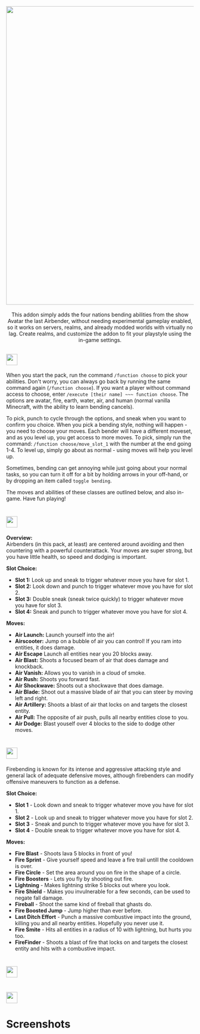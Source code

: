 <div align="center">
  
## <img src="https://i.imgur.com/VikqUO3.png" border="0" width="800">

This addon simply adds the four nations bending abilities from the show Avatar the last Airbender, without needing experimental gameplay enabled, so it works on servers, realms, and already modded worlds with virtually no lag. Create realms, and customize the addon to fit your playstyle using the in-game settings. 
 
<div align="left">
  
## <img src="https://i.imgur.com/wcwCiiZ.png" border="0"  height="30">
  
When you start the pack, run the command `/function choose` to pick your abilities. Don't worry, you can always go back by running the same command again (`/function choose`). If you want a player without command access to choose, enter `/execute [their name] ~~~ function choose`. The options are avatar, fire, earth, water, air, and human (normal vanilla Minecraft, with the ability to learn bending cancels). 
  
To pick, punch to cycle through the options, and sneak when you want to confirm you choice. When you pick a bending style, nothing will happen - you need to choose your moves. Each bender will have a different moveset, and as you level up, you get access to more moves. To pick, simply run the command: `/function choose/move_slot_1` with the number at the end going 1-4. To level up, simply go about as normal - using moves will help you level up. 
  
Sometimes, bending can get annoying while just going about your normal tasks, so you can turn it off for a bit by holding arrows in your off-hand, or by dropping an item called `toggle bending`.
  
The moves and abilities of these classes are outlined below, and also in-game.
Have fun playing! 

  
# <img src="https://i.imgur.com/jqVUQjE.png" border="0" height="30">

**Overview:**<br>
Airbenders (in this pack, at least) are centered around avoiding and then countering with a powerful counterattack. Your moves are super strong, but you have little health, so speed and dodging is important.

**Slot Choice:**
- **Slot 1:** Look up and sneak to trigger whatever move you have for slot 1.
- **Slot 2:** Look down and punch to trigger whatever move you have for slot 2.
- **Slot 3:** Double sneak (sneak twice quickly) to trigger whatever move you have for slot 3.
- **Slot 4:** Sneak and punch to trigger whatever move you have for slot 4.

**Moves:**
- **Air Launch:** Launch yourself into the air!
- **Airscooter:** Jump on a bubble of air you can control! If you ram into entities, it does damage.
- **Air Escape** Launch all entities near you 20 blocks away.
- **Air Blast:** Shoots a focused beam of air that does damage and knockback.
- **Air Vanish:** Allows you to vanish in a cloud of smoke.
- **Air Rush:** Shoots you forward fast.
- **Air Shockwave:** Shoots out a shockwave that does damage.
- **Air Blade:** Shoot out a massive blade of air that you can steer by moving left and right.
- **Air Artillery:** Shoots a blast of air that locks on and targets the closest entity.
- **Air Pull:** The opposite of air push, pulls all nearby entities close to you.
- **Air Dodge:** Blast youself over 4 blocks to the side to dodge other moves.
  
# <img src="https://i.imgur.com/YuJiyym.png" border="0" height="30">

Firebending is known for its intense and aggressive attacking style and general lack of adequate defensive moves, although firebenders can modify offensive maneuvers to function as a defense. 
 
**Slot Choice:**
- **Slot 1** - Look down and sneak to trigger whatever move you have for slot 1.
- **Slot 2** - Look up and sneak to trigger whatever move you have for slot 2.
- **Slot 3** - Sneak and punch to trigger whatever move you have for slot 3.
- **Slot 4** - Double sneak to trigger whatever move you have for slot 4.
  
**Moves:**
- **Fire Blast** - Shoots lava 5 blocks in front of you!
- **Fire Sprint** - Give yourself speed and leave a fire trail untill the cooldown is over.
- **Fire Circle** - Set the area around you on fire in the shape of a circle.
- **Fire Boosters** - Lets you fly by shooting out fire.
- **Lightning** - Makes lightning strike 5 blocks out where you look.
- **Fire Shield** - Makes you invulnerable for a few seconds, can be used to negate fall damage.
- **Fireball** - Shoot the same kind of fireball that ghasts do.
- **Fire Boosted Jump** - Jump higher than ever before.
- **Last Ditch Effort** - Punch a massive combustive impact into the ground, killing you and all nearby entities. Hopefully you never use it.
- **Fire Smite** - Hits all entities in a radius of 10 with lightning, but hurts you too.
- **FireFinder** - Shoots a blast of fire that locks on and targets the closest entity and hits with a combustive impact.
 
# <img src="https://i.imgur.com/1iBENgb.png" border="0" height="30">
# <img src="https://i.imgur.com/gKmJvMM.png" border="0" height="30">

# Screenshots 
